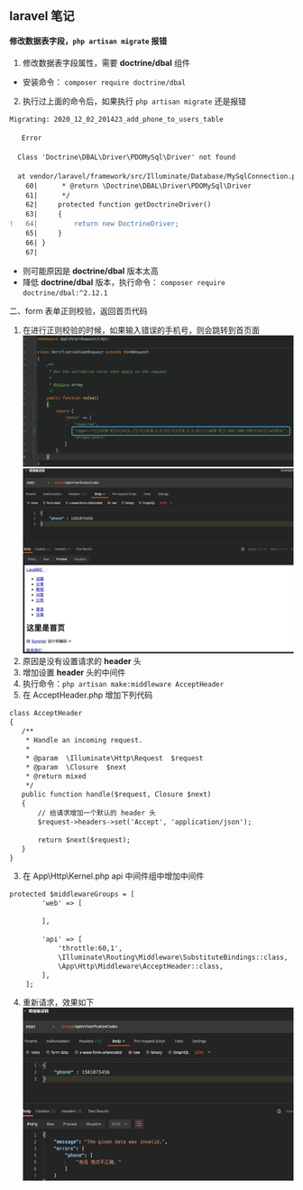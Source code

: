 ## laravel 笔记

#### 修改数据表字段，`php artisan migrate` 报错

1. 修改数据表字段属性，需要 **doctrine/dbal** 组件
 - 安装命令：
`composer require doctrine/dbal`

2. 执行过上面的命令后，如果执行 `php artisan migrate` 还是报错

```diff
Migrating: 2020_12_02_201423_add_phone_to_users_table

   Error

  Class 'Doctrine\DBAL\Driver\PDOMySql\Driver' not found

  at vendor/laravel/framework/src/Illuminate/Database/MySqlConnection.php:64
    60|      * @return \Doctrine\DBAL\Driver\PDOMySql\Driver
    61|      */
    62|     protected function getDoctrineDriver()
    63|     {
!   64|         return new DoctrineDriver;
    65|     }
    66| }
    67|
```

 - 则可能原因是 **doctrine/dbal** 版本太高
 - 降低 **doctrine/dbal** 版本，执行命令：
`composer require doctrine/dbal:^2.12.1`

二、form 表单正则校验，返回首页代码

1. 在进行正则校验的时候，如果输入错误的手机号，则会跳转到首页面
![form_regex](../images/laravel/sms_1.jpg)
![form_regex](../images/laravel/sms_2.jpg)
2. 原因是没有设置请求的 **header** 头
3. 增加设置 **header** 头的中间件
 1. 执行命令：`php artisan make:middleware AcceptHeader`
 2. 在 AcceptHeader.php 增加下列代码
 ```
 class AcceptHeader
{
    /**
     * Handle an incoming request.
     *
     * @param  \Illuminate\Http\Request  $request
     * @param  \Closure  $next
     * @return mixed
     */
    public function handle($request, Closure $next)
    {
        // 给请求增加一个默认的 header 头
        $request->headers->set('Accept', 'application/json');

        return $next($request);
    }
}
```

  3. 在 App\Http\Kernel.php api 中间件组中增加中间件
```
protected $middlewareGroups = [
        'web' => [

        ],

        'api' => [
            'throttle:60,1',
            \Illuminate\Routing\Middleware\SubstituteBindings::class,
            \App\Http\Middleware\AcceptHeader::class,
        ],
    ];
```

  4. 重新请求，效果如下
  ![form_regex](../images/laravel/sms_3.jpg)

